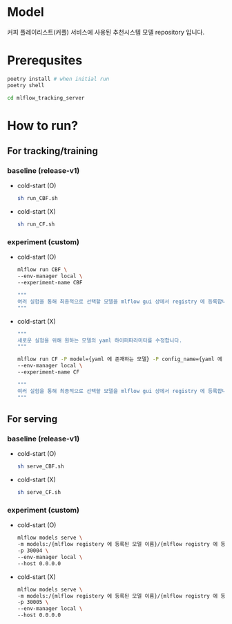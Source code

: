 # Model
커피 플레이리스트(커플) 서비스에 사용된 추천시스템 모델 repository 입니다.

# Prerequsites

```bash
poetry install # when initial run
poetry shell

cd mlflow_tracking_server
```

# How to run?
## For tracking/training
### baseline (release-v1)

- cold-start (O)
    ```bash
    sh run_CBF.sh
    ```

- cold-start (X)
    ```bash
    sh run_CF.sh
    ```

### experiment (custom)

- cold-start (O)
    ```bash
    mlflow run CBF \
    --env-manager local \
    --experiment-name CBF

    """
    여러 실험을 통해 최종적으로 선택할 모델을 mlflow gui 상에서 registry 에 등록합니다.
    """
    ```

- cold-start (X)
    ```bash
    """
    새로운 실험을 위해 원하는 모델의 yaml 하이퍼파라미터를 수정합니다.
    """
    
    mlflow run CF -P model={yaml 에 존재하는 모델} -P config_name={yaml 에 존재하는 config_name} \
    --env-manager local \
    --experiment-name CF

    """
    여러 실험을 통해 최종적으로 선택할 모델을 mlflow gui 상에서 registry 에 등록합니다.
    """
    ```

## For serving
### baseline (release-v1)

- cold-start (O)
    ```bash
    sh serve_CBF.sh
    ```

- cold-start (X)
    ```bash
    sh serve_CF.sh
    ```

### experiment (custom)

- cold-start (O)
    ```bash
    mlflow models serve \
    -m models:/{mlflow registery 에 등록된 모델 이름}/{mlflow registry 에 등록된 버전} \
    -p 30004 \
    --env-manager local \
    --host 0.0.0.0
    ```

- cold-start (X)
    ```bash
    mlflow models serve \
    -m models:/{mlflow registery 에 등록된 모델 이름}/{mlflow registry 에 등록된 버전} \
    -p 30005 \
    --env-manager local \
    --host 0.0.0.0
    ```